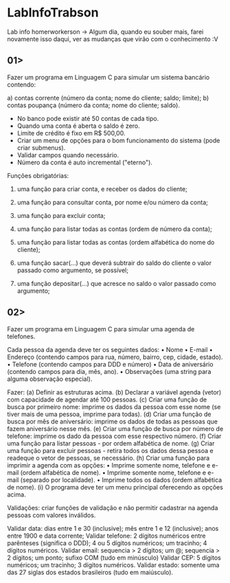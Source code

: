 # LabInfoTrabson
Lab info homerworkerson -> Algum dia, quando eu souber mais, farei novamente isso daqui, ver as mudanças que virão com o conhecimento :V
## 01>
 Fazer um programa em Linguagem C para simular um sistema bancário contendo:

a) contas corrente (número da conta; nome do cliente; saldo; limite);
b) contas poupança (número da conta; nome do cliente; saldo). 
- No banco pode existir até 50 contas de cada tipo.
- Quando uma conta é aberta o saldo é zero.
- Limite de crédito é fixo em R$ 500,00.
- Criar um menu de opções para o bom funcionamento do sistema (pode criar submenus).
- Validar campos quando necessário.
- Número da conta é auto incremental ("eterno").

Funções obrigatórias:
1) uma função para criar conta, e receber os dados do cliente;
2) uma função para consultar conta, por nome e/ou número da conta;
3) uma função para excluir conta;
4) uma função para listar todas as contas (ordem de número da conta);
5) uma função para listar todas as contas (ordem alfabética do nome do cliente);

6) uma função sacar(...) que deverá subtrair do saldo do cliente o valor passado como argumento, se possível;
7) uma função depositar(...) que acresce no saldo o valor passado como argumento;

## 02>
Fazer um programa em Linguagem C para simular uma agenda de telefones.

Cada pessoa da agenda deve ter os seguintes dados:
• Nome
• E-mail
• Endereço (contendo campos para rua, número, bairro, cep, cidade, estado).
• Telefone (contendo campos para DDD e número)
• Data de aniversário (contendo campos para dia, mês, ano).
• Observações (uma string para alguma observação especial).

Fazer:
(a) Definir as estruturas acima.
(b) Declarar a variável agenda (vetor) com capacidade de agendar até 100 pessoas.
(c) Criar uma função de busca por primeiro nome: imprime os dados da pessoa com esse nome (se tiver mais de uma pessoa, imprime para todas).
(d) Criar uma função de busca por mês de aniversário: imprime os dados de todas as pessoas que fazem aniversário nesse mês.
(e) Criar uma função de busca por número de telefone: imprime os dado da pessoa com esse respectivo número.
(f) Criar uma função para listar pessoas - por ordem alfabética de nome.
(g) Criar uma função para excluir pessoas - retira todos os dados dessa pessoa e readeque o vetor de pessoas, se necessário.
(h) Criar uma função para imprimir a agenda com as opções:
      • Imprime somente nome, telefone e e-mail (ordem alfabética de nome).
      • Imprime somente nome, telefone e e-mail (separado por localidade).
      • Imprime todos os dados (ordem alfabética de nome).
(i) O programa deve ter um menu principal oferecendo as opções acima.


Validações: criar funções de validação e não permitir cadastrar na agenda pessoas com valores inválidos.

Validar data: dias entre 1 e 30 (inclusive); mês entre 1 e 12 (inclusive); anos entre 1900 e data corrente;
Validar telefone: 2 dígitos numéricos entre parênteses (significa o DDD); 4 ou 5 dígitos numéricos; um tracinho; 4 dígitos numéricos.
Validar email: sequencia > 2 dígitos; um @; sequencia > 2 dígitos; um ponto; sufixo COM (tudo em minúsculo)
Validar CEP: 5 dígitos numéricos; um tracinho; 3 dígitos numéricos.
Validar estado: somente uma das 27 siglas dos estados brasileiros (tudo em maiúsculo).